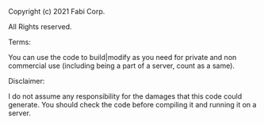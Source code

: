 Copyright (c) 2021 Fabi Corp.

All Rights reserved.

Terms: 

You can use the code to build|modify as you need for private and non commercial use (including being a part of a server, count as a same).

Disclaimer:

I do not assume any responsibility for the damages that this code could generate.
You should check the code before compiling it and running it on a server.
